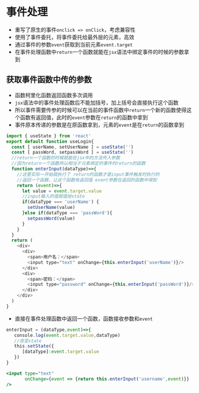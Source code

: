 # 事件处理
* 重写了原生的事件`onclick => onClick`，考虑兼容性
* 使用了事件委托，将事件委托给最外层的元素，高效
* 通过事件的参数`event`获取到当前元素`event.target`
* 在事件处理函数中`return`一个函数就能在`jsx`语法中绑定事件的时候的参数拿到

## 获取事件函数中传的参数
* 函数柯里化函数返回函数多次调用
* `jsx`语法中的事件处理函数后不能加括号，加上括号会直接执行这个函数
* 所以事件需要传参的时候可以在当前的事件函数中`return`一个新的函数使得这个函数有返回值，此时的`event`参数在`return`的函数中拿到
* 事件原本传递的参数是在原函数拿到，元素的`event`是在`return`的函数拿到
```jsx
import { useState } from 'react'
export default function useLogin{
  const [ userName, setUserName ] = useState('')
  const [ passWord, setpassWord ] = useState('')
  //return一个函数的时候就能在jsx中的方法传入参数 
  //因为return一个函数所以相当于元素绑定的事件时return的函数
  function enterInput(dataType)=>{
    //这里实际一开始就执行了 return的函数才是input事件触发时执行的
    //返回一个函数，让这个函数有返回值 event参数在返回的函数中得到
    return (event)=>{
      let value = event.target.value
      //input输入的值赋值给state
      if(dataType === 'userName') {
        setUserName(value)
      }else if(dataType === 'passWord'){
        setpassWord(value)
      }
    }
  }
  return (
    <div>
      <div>
        <span>用户名：</span>
        <input type="text" onChange={this.enterInput('userName')}/>
      </div>
      <div>
        <span>密码：</span>
        <input type="password" onChange={this.enterInput('passWord')}/>  
      </div>
    </div>
  )  
}
```
* 直接在事件处理函数中返回一个函数，函数接收参数和`event`
```jsx
enterInput = (dataType,event)=>{
   console.log(event.target.value,dataType)
   //改变state
   this.setState({
      [dataType]:event.target.value
   })
}

<input type="text" 
       onChange={event => {return this.enterInput('username',event)}}
/>
```